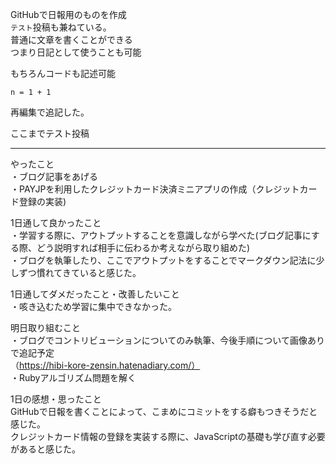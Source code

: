 GitHubで日報用のものを作成<br>
`テスト`投稿も兼ねている。<br>
普通に文章を書くことができる<br>
つまり日記として使うことも可能<br>

もちろんコードも記述可能<br>
```
n = 1 + 1
```

再編集で追記した。<br>

ここまでテスト投稿

***
やったこと<br>
・ブログ記事をあげる<br>
・PAYJPを利用したクレジットカード決済ミニアプリの作成（クレジットカード登録の実装)<br>

1日通して良かったこと<br>
・学習する際に、アウトプットすることを意識しながら学べた(ブログ記事にする際、どう説明すれば相手に伝わるか考えながら取り組めた)<br>
・ブログを執筆したり、ここでアウトプットをすることでマークダウン記法に少しずつ慣れてきていると感じた。<br>

1日通してダメだったこと・改善したいこと<br>
・咳き込むため学習に集中できなかった。<br>

明日取り組むこと<br>
・ブログでコントリビューションについてのみ執筆、今後手順について画像ありで追記予定<br>
（https://hibi-kore-zensin.hatenadiary.com/）<br>
・Rubyアルゴリズム問題を解く<br>

1日の感想・思ったこと<br>
GitHubで日報を書くことによって、こまめにコミットをする癖もつきそうだと感じた。<br>
クレジットカード情報の登録を実装する際に、JavaScriptの基礎も学び直す必要があると感じた。<br>
